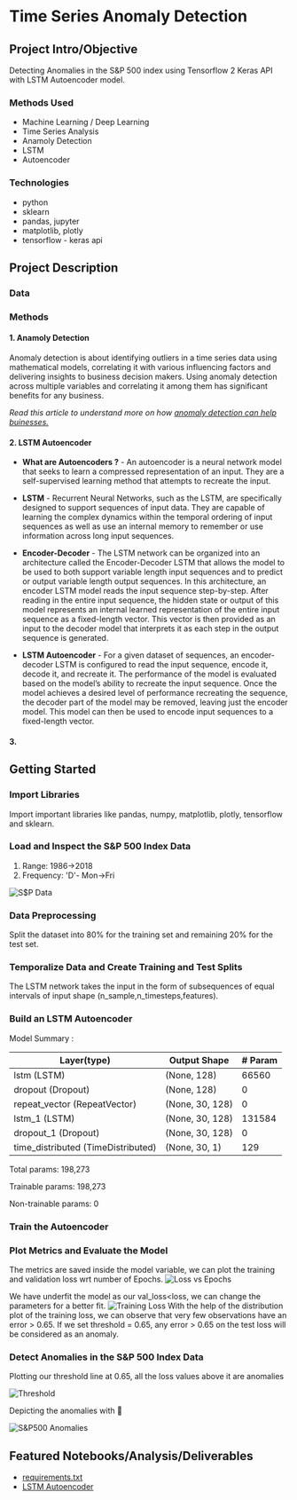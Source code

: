 # Time Series Anomaly Detection

## Project Intro/Objective
Detecting Anomalies in the S&P 500 index using Tensorflow 2 Keras API with LSTM Autoencoder model.

### Methods Used
* Machine Learning / Deep Learning
* Time Series Analysis
* Anamoly Detection
* LSTM 
* Autoencoder

### Technologies
* python
* sklearn
* pandas, jupyter
* matplotlib, plotly
* tensorflow - keras api

## Project Description

### Data


### Methods

#### 1. Anamoly Detection
Anomaly detection is about identifying outliers in a time series data using mathematical models, correlating it with various influencing factors and delivering insights to business decision makers. Using anomaly detection across multiple variables and correlating it among them has significant benefits for any business. 

*Read this article to understand more on how [anomaly detection can help buinesses.](https://www.itproportal.com/features/five-reasons-why-anomaly-detection-is-important-for-your-ecommerce-business/)*

#### 2. LSTM Autoencoder

* <strong>What are Autoencoders ?</strong> - An autoencoder is a neural network model that seeks to learn a compressed representation of an input. They are a self-supervised learning method that attempts to recreate the input.

* <strong>LSTM</strong> - Recurrent Neural Networks, such as the LSTM, are specifically designed to support sequences of input data.
They are capable of learning the complex dynamics within the temporal ordering of input sequences as well as use an internal memory to remember or use information across long input sequences.

* <strong>Encoder-Decoder</strong> - The LSTM network can be organized into an architecture called the Encoder-Decoder LSTM that allows the model to be used to both support variable length input sequences and to predict or output variable length output sequences.
In this architecture, an encoder LSTM model reads the input sequence step-by-step. After reading in the entire input sequence, the hidden state or output of this model represents an internal learned representation of the entire input sequence as a fixed-length vector. This vector is then provided as an input to the decoder model that interprets it as each step in the output sequence is generated.

* <strong>LSTM Autoencoder</strong> - For a given dataset of sequences, an encoder-decoder LSTM is configured to read the input sequence, encode it, decode it, and recreate it. The performance of the model is evaluated based on the model’s ability to recreate the input sequence.
Once the model achieves a desired level of performance recreating the sequence, the decoder part of the model may be removed, leaving just the encoder model. This model can then be used to encode input sequences to a fixed-length vector.



#### 3. 

## Getting Started

### Import Libraries
Import important libraries like pandas, numpy, matplotlib, plotly, tensorflow and sklearn.
### Load and Inspect the S&P 500 Index Data

1. Range: 1986->2018
2. Frequency: 'D'- Mon->Fri

![S$P Data](https://raw.githubusercontent.com/datablogger-ml/Anomaly-detection-with-Keras/master/Anomaly%20Detection%20Images/Data.png)

### Data Preprocessing
Split the dataset into 80% for the training set and remaining 20% for the test set.
### Temporalize Data and Create Training and Test Splits
The LSTM network takes the input in the form of subsequences of equal intervals of input shape (n_sample,n_timesteps,features).
### Build an LSTM Autoencoder
Model Summary :

Layer(type)  | Output Shape | # Param
------------ | -------------| --------
lstm (LSTM) | (None, 128) | 66560
dropout (Dropout) | (None, 128) | 0
repeat_vector (RepeatVector) | (None, 30, 128) | 0
lstm_1 (LSTM) | (None, 30, 128) | 131584
dropout_1 (Dropout) | (None, 30, 128) | 0
time_distributed (TimeDistributed) | (None, 30, 1) | 129

Total params: 198,273

Trainable params: 198,273

Non-trainable params: 0


### Train the Autoencoder
### Plot Metrics and Evaluate the Model
The metrics are saved inside the model variable, we can plot the training and validation loss wrt number of Epochs.
![Loss vs Epochs](https://raw.githubusercontent.com/datablogger-ml/Anomaly-detection-with-Keras/master/Anomaly%20Detection%20Images/Training_loss.png)

We have underfit the model as our val_loss<loss, we can change the parameters for a better fit.
![Training Loss](https://raw.githubusercontent.com/datablogger-ml/Anomaly-detection-with-Keras/master/Anomaly%20Detection%20Images/TrainingDIst.png)
With the help of the distribution plot of the training loss, we can observe that very few observations have an error > 0.65. If we set threshold = 0.65, any error > 0.65 on the test loss will be considered as an anomaly.
### Detect Anomalies in the S&P 500 Index Data

Plotting our threshold line at 0.65, all the loss values above it are anomalies

![Threshold](https://raw.githubusercontent.com/datablogger-ml/Anomaly-detection-with-Keras/master/Anomaly%20Detection%20Images/Threshold.png)

Depicting the anomalies with :red_circle: 

![S&P500 Anomalies](https://raw.githubusercontent.com/datablogger-ml/Anomaly-detection-with-Keras/master/Anomaly%20Detection%20Images/S%26P500_anomalies.png)

## Featured Notebooks/Analysis/Deliverables
* [requirements.txt](https://raw.githubusercontent.com/datablogger-ml/twitter-analytics/master/requirements.txt)
* [LSTM Autoencoder](https://machinelearningmastery.com/lstm-autoencoders/)
